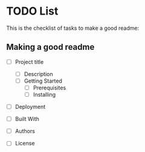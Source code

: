 # TODO List
This is the checklist of tasks to make a good readme:

## Making a good readme
- [ ] Project title
  - [ ] Description
  - [ ] Getting Started
    - [ ] Prerequisites
    - [ ] Installing
- [ ] Deployment
- [ ] Built With
- [ ] Authors
- [ ] License


